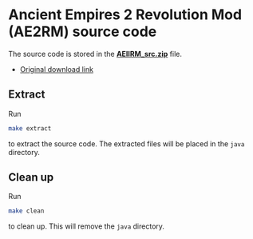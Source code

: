# Ancient Empires 2 Revolution Mod (AE2RM) source code

The source code is stored in the [**AEIIRM_src.zip**](./AEIIRM_src.zip) file.

* [Original download link](https://web.archive.org/web/20201110233705/http://projectd8.org/images/e/eb/AEIIRM_src.zip)

## Extract
Run
```bash
make extract
```
to extract the source code. The extracted files will be placed in the `java` directory.

## Clean up
Run
```bash
make clean
```
to clean up. This will remove the `java` directory.